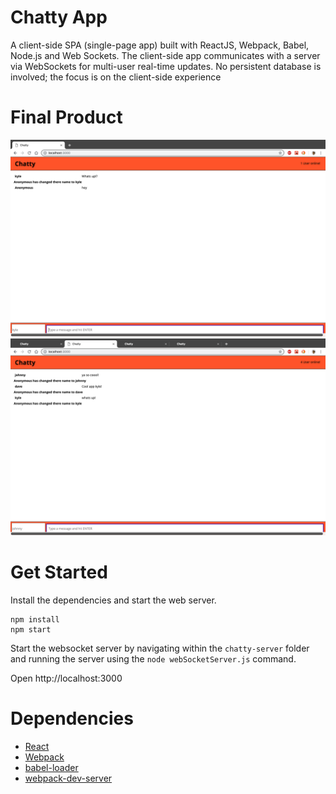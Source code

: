 Chatty App
=====================
A client-side SPA (single-page app) built with ReactJS, Webpack, Babel, Node.js and Web Sockets. The client-side app communicates with a server via WebSockets for multi-user real-time updates. No persistent database is involved; the focus is on the client-side experience

Final Product
=====================
![`Screenshot of name change`](https://github.com/kylemcloughlin/chattyApp/blob/5a85807ec0209da9fbab68ef18aba89a5542b81e/docs/changeName.png?raw=true?raw=true)
![`Screenshot of conversation`](https://github.com/kylemcloughlin/chattyApp/blob/5a85807ec0209da9fbab68ef18aba89a5542b81e/docs/convo.png?raw=true?raw=true)

Get Started
=====================
Install the dependencies and start the web server.

```
npm install
npm start
```

Start the websocket server by navigating within the 
`chatty-server` folder and running the server using the `node webSocketServer.js` command.

Open http://localhost:3000 


Dependencies
=====================

* [React](https://reactjs.org/)
* [Webpack](https://www.npmjs.com/package/webpack)
* [babel-loader](https://github.com/babel/babel-loader)
* [webpack-dev-server](https://github.com/webpack/webpack-dev-server)
